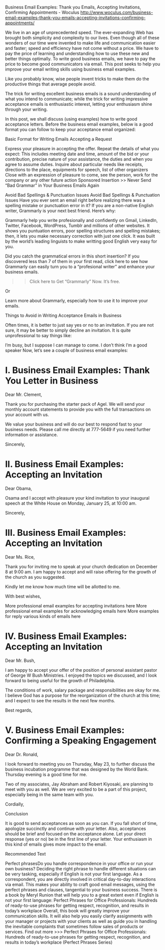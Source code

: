 

Business Email Examples: Thank you Emails, Accepting Invitations, Confirming Appointments - Woculus 
http://www.woculus.com/business-email-examples-thank-you-emails-accepting-invitations-confirming-appointments/

We live in an age of unprecedented speed. The ever-expanding Web has brought both simplicity and complexity to our lives. Even though all of these wonders of our time were invented to make life and communication easier and faster; speed and efficiency have not come without a price. We have to pay the price of learning and understanding how to use these new and better things optimally. To write good business emails, we have to pay the price to become good communicators via email. This post seeks to help you improve your email writing skills using business email examples.

Like you probably know, wise people invent tricks to make them do the productive things that average people avoid.

The trick for writing excellent business emails is a sound understanding of what you intend to communicate; while the trick for writing impressive acceptance emails is enthusiastic interest, letting your enthusiasm shine through your writing.

In this post, we shall discuss (using examples) how to write good acceptance letters. Before the business email examples, below is a good format you can follow to keep your acceptance email organized:

Basic Format for Writing Emails Accepting a Request

Express your pleasure in accepting the offer.
Repeat the details of what you expect: This includes meeting date and time, amount of the bid or your contribution, precise nature of your assistance, the duties and when you agree to assume duties.
Inquire about particular needs like receipts, directions to the place, equipments for speech, list of other organizers
Close with an expression of pleasure to come, see the person, work for the company or any other future action
Sponsored Insertion >>
Never Send “Bad Grammar” in Your Business Emails Again

Avoid Bad Spellings & Punctuation Issues
Avoid Bad Spellings & Punctuation Issues
Have you ever sent an email right before realizing there was a spelling mistake or punctuation error in it? If you are a non-native English writer, Grammarly is your next best friend. Here’s why:

Grammarly help you write profesionally and confidently on Gmail, LinkedIn, Twitter, Facebook, WordPress, Tumblr and millions of other websites. It shows you puntuation errors, poor spelling structures and spelling mistakes; then, it lets you make necessary correction with just one click. It was built by the world’s leading linguists to make writting good English very easy for you.

Did you catch the grammatical errors in this short insertion? If you discovered less than 7 of them in your first read, click here to see how Grammarly can easily turn you to a “profesional writer” and enhance your business emails.

>> Click here to Get “Grammarly” Now. It’s free.

Or

Learn more about Grammarly, especially how to use it to improve your emails.


Things to Avoid in Writing Acceptance Emails in Business

Often times, it is better to just say yes or no to an invitation. If you are not sure, it may be better to simply decline an invitation. It is quite unprofessional to say things like:

I’m busy, but I suppose I can manage to come.
I don’t think I’m a good speaker
Now, let’s see a couple of business email examples:

# I. Business Email Examples: Thank You Letter in Business

Dear Mr. Clement,

Thank you for purchasing the starter pack of Agel. We will send your monthly account statements to provide you with the full transactions on your account with us.

We value your business and will do our best to respond fast to your business needs. Please call me directly at 777-5649 if you need further information or assistance.

Sincerely,

# II. Business Email Examples: Accepting an Invitation

Dear Obama,

Osama and I accept with pleasure your kind invitation to your inaugural speech at the White House on Monday, January 25, at 10:00 am.

Sincerely,

# III. Business Email Examples: Accepting an Invitation

Dear Ms. Rice,

Thank you for inviting me to speak at your church dedication on December 8 at 9:00 am. I am happy to accept and will raise offering for the growth of the church as you suggested.

Kindly let me know how much time will be allotted to me.

With best wishes,

More professional email examples for accepting invitations here
More professional email examples for acknowledging emails here
More examples for reply various kinds of emails here
# IV. Business Email Examples: Accepting an Invitation

Dear Mr. Bush,

I am happy to accept your offer of the position of personal assistant pastor of George W Bush Ministries. I enjoyed the topics we discussed, and I look forward to being useful for the growth of Philadelphia.

The conditions of work, salary package and responsibilities are okay for me. I believe God has a purpose for the reorganization of the church at this time; and I expect to see the results in the next few months.

Best regards,

# V. Business Email Examples: Confirming a Speaking Engagement

Dear Dr. Ronald,

I look forward to meeting you on Thursday, May 23, to further discuss the business incubation programme that was designed by the World Bank. Thursday evening is a good time for me.

Two of my associates, Jay Abraham and Robert Kiyosaki, are planning to meet with you as well. We are very excited to be a part of this project, especially being in the same team with you.

Cordially,


 
 Conclusion

It is good to send acceptances as soon as you can. If you fall short of time, apologize succinctly and continue with your letter. Also, acceptances should be brief and focused on the acceptance alone. Let your direct response (yes or no) be in the first line of your letter. Your enthusiasm in this kind of emails gives more impact to the email.

Recommended Text

Perfect phrasesDo you handle correspondence in your office or run your own business?
Deciding the right phrase to handle different situations can be very tasking, especially if English is not your first language. As a correspondent, you are directly involved in critical day-to-day interactions via email. This makes your ability to craft good email messages, using the perfect phrases and clauses, tangential to your business success.
There is a book by Meryl Runion that will help you to a great extent even if English is not your first language:
Perfect Phrases for Office Professionals: Hundreds of ready-to-use phrases for getting respect, recognition, and results in today’s workplace
Overall, this book will greatly improve your communication skills. It will also help you easily clarify assignments with your manager or projects with your clients as well as guide you in handling the inevitable complaints that sometimes follow sales of products or services.
Find out more >>>
Perfect Phrases for Office Professionals: Hundreds of ready-to-use phrases for getting respect, recognition, and results in today’s workplace (Perfect Phrases Series)